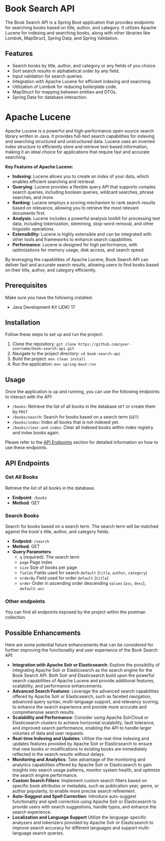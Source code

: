# Book Search API

The Book Search API is a Spring Boot application that provides endpoints for searching books based on title, author, and category. It utilizes Apache Lucene for indexing and searching books, along with other libraries like Lombok, MapStruct, Spring Data, and Spring Validation.

## Features

- Search books by title, author, and category or any fields of you choice.
- Sort search results in alphabetical order by any field.
- Input validation for search queries.
- Integration with Apache Lucene for efficient indexing and searching.
- Utilization of Lombok for reducing boilerplate code.
- MapStruct for mapping between entities and DTOs.
- Spring Data for database interaction.

# Apache Lucene

Apache Lucene is a powerful and high-performance open-source search library written in Java. It provides full-text search capabilities for indexing and searching structured and unstructured data. Lucene uses an inverted index structure to efficiently store and retrieve text-based information, making it an ideal choice for applications that require fast and accurate searching.

**Key Features of Apache Lucene:**

- **Indexing**: Lucene allows you to create an index of your data, which enables efficient searching and retrieval.
- **Querying**: Lucene provides a flexible query API that supports complex search queries, including boolean queries, wildcard searches, phrase searches, and more.
- **Ranking**: Lucene employs a scoring mechanism to rank search results based on relevance, allowing you to retrieve the most relevant documents first.
- **Analysis**: Lucene includes a powerful analysis toolkit for processing text data, including tokenization, stemming, stop-word removal, and other linguistic operations.
- **Extensibility**: Lucene is highly extensible and can be integrated with other tools and frameworks to enhance search capabilities.
- **Performance**: Lucene is designed for high performance, with optimizations for memory usage, disk access, and search speed.

By leveraging the capabilities of Apache Lucene, Book Search API can deliver fast and accurate search results, allowing users to find books based on their title, author, and category efficiently.

## Prerequisites

Make sure you have the following installed:

- Java Development Kit (JDK) 17

## Installation

Follow these steps to set up and run the project:

1. Clone the repository: `git clone https://github.com/your-username/book-search-api.git`
2. Navigate to the project directory: `cd book-search-api`
3. Build the project: `mvn clean install`
4. Run the application: `mvn spring-boot:run`

## Usage

Once the application is up and running, you can use the following endpoints to interact with the API:

- `/books`: Retrieve the list of all books in the database `GET` or create them by `POST`
- `/books/search`: Search for books based on a search term (`GET`)
- `/books/index`: Index all books that is not indexed yet.
- `/books/clear-and-index`: Clear all indexed books within index registry and index books again.

Please refer to the [API Endpoints](#api-endpoints) section for detailed information on how to use these endpoints.

## API Endpoints

### Get All Books

Retrieve the list of all books in the database.

- **Endpoint**: `/books`
- **Method**: GET

### Search Books

Search for books based on a search term. The search term will be matched against the book's title, author, and category fields.

- **Endpoint**: `/search`
- **Method**: GET
- **Query Parameters**:
    - `q` (required): The search term
    - `page` Page index
    - `size` Size of books per page
    - `fields` Fields used for search `default` (`title`, `author`, `category`)
    - `orderBy` Field used for order `default` (`title`)
    - `order` Order in ascending order descending `values` (`asc`, `desc`), `default`: `asc`

### Other endpoints
You can find all endpoints exposed by the project within the postman collection.

## Possible Enhancements

Here are some potential future enhancements that can be considered for further improving the functionality and user experience of the Book Search API:

- **Integration with Apache Solr or Elasticsearch**: Explore the possibility of integrating Apache Solr or Elasticsearch as the search engine for the Book Search API. Both Solr and Elasticsearch build upon the powerful search capabilities of Apache Lucene and provide additional features, scalability, and performance enhancements.
- **Advanced Search Features**: Leverage the advanced search capabilities offered by Apache Solr or Elasticsearch, such as faceted navigation, advanced query syntax, multi-language support, and relevancy scoring, to enhance the search experience and provide more accurate and comprehensive search results.
- **Scalability and Performance**: Consider using Apache SolrCloud or Elasticsearch clusters to achieve horizontal scalability, fault tolerance, and improved search performance, enabling the API to handle larger volumes of data and user requests.
- **Real-time Indexing and Updates**: Utilize the real-time indexing and updates features provided by Apache Solr or Elasticsearch to ensure that new books or modifications to existing books are immediately reflected in the search results without delays.
- **Monitoring and Analytics**: Take advantage of the monitoring and analytics capabilities offered by Apache Solr or Elasticsearch to gain insights into search usage patterns, monitor system health, and optimize the search engine performance.
- **Custom Search Filters**: Implement custom search filters based on specific book attributes or metadata, such as publication year, genre, or author popularity, to enable more precise search refinement.
- **Auto-Suggest and Spell Correction**: Introduce auto-suggest functionality and spell correction using Apache Solr or Elasticsearch to provide users with search suggestions, handle typos, and enhance the search experience.
- **Localization and Language Support** Utilize the language-specific analyzers and tokenizers provided by Apache Solr or Elasticsearch to improve search accuracy for different languages and support multi-language search queries.

